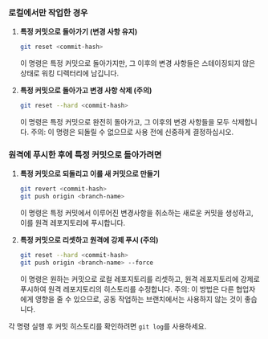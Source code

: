 ### 로컬에서만 작업한 경우

1. **특정 커밋으로 돌아가기 (변경 사항 유지)**
    ```bash
    git reset <commit-hash>
    ```
    이 명령은 특정 커밋으로 돌아가지만, 그 이후의 변경 사항들은 스테이징되지 않은 상태로 워킹 디렉터리에 남깁니다.

2. **특정 커밋으로 돌아가고 변경 사항 삭제 (주의)**
    ```bash
    git reset --hard <commit-hash>
    ```
    이 명령은 특정 커밋으로 완전히 돌아가고, 그 이후의 변경 사항들을 모두 삭제합니다. 주의: 이 명령은 되돌릴 수 없으므로 사용 전에 신중하게 결정하십시오.

### 원격에 푸시한 후에 특정 커밋으로 돌아가려면

1. **특정 커밋으로 되돌리고 이를 새 커밋으로 만들기**
    ```bash
    git revert <commit-hash>
    git push origin <branch-name>
    ```
    이 명령은 특정 커밋에서 이루어진 변경사항을 취소하는 새로운 커밋을 생성하고, 이를 원격 레포지토리에 푸시합니다.

2. **특정 커밋으로 리셋하고 원격에 강제 푸시 (주의)**
    ```bash
    git reset --hard <commit-hash>
    git push origin <branch-name> --force
    ```
    이 명령은 원하는 커밋으로 로컬 레포지토리를 리셋하고, 원격 레포지토리에 강제로 푸시하여 원격 레포지토리의 히스토리를 수정합니다. 주의: 이 방법은 다른 협업자에게 영향을 줄 수 있으므로, 공동 작업하는 브랜치에서는 사용하지 않는 것이 좋습니다.

각 명령 실행 후 커밋 히스토리를 확인하려면 `git log`를 사용하세요.